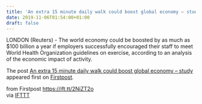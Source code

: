 ```yaml
---
title: 'An extra 15 minute daily walk could boost global economy – study'
date: 2019-11-06T01:54:00+01:00
draft: false
---
```


LONDON (Reuters) - The world economy could be boosted by as much as $100 billion a year if employers successfully encouraged their staff to meet World Health Organization guidelines on exercise, according to an analysis of the economic impact of activity.

The post [An extra 15 minute daily walk could boost global economy – study](http://www.firstpost.com/world/an-extra-15-minute-daily-walk-could-boost-global-economy-study-7607801.html) appeared first on [Firstpost](http://www.firstpost.com).

  
  
from Firstpost https://ift.tt/2NiZT2o  
via [IFTTT](https://ifttt.com/?ref=da&site=blogger)